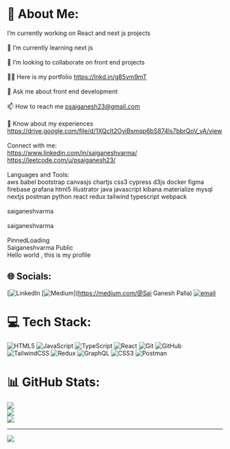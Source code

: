 # 💫 About Me:
 I’m currently working on React and next js projects<br><br>🌱 I’m currently learning next js<br><br>👯 I’m looking to collaborate on front end projects<br><br>👨‍💻 Here is my portfolio https://lnkd.in/g85vm9mT<br><br>💬 Ask me about front end development<br><br>📫 How to reach me psaiganesh23@gmail.com<br><br>📄 Know about my experiences https://drive.google.com/file/d/1XQcIt2OyiBsmqp6bS874ls7bbrQoV_yA/view<br><br>Connect with me:<br>https://www.linkedin.com/in/saiganeshvarma/ https://leetcode.com/u/psaiganesh23/<br><br>Languages and Tools:<br>aws babel bootstrap canvasjs chartjs css3 cypress d3js docker figma firebase grafana html5 illustrator java javascript kibana materialize mysql nextjs postman python react redux tailwind typescript webpack<br><br>saiganeshvarma<br><br> saiganeshvarma<br><br>PinnedLoading<br> Saiganeshvarma Public<br>Hello world , this is my profile


## 🌐 Socials:
[![LinkedIn](https://www.linkedin.com/in/saiganeshvarma/) [![Medium](https://img.shields.io/badge/Medium-12100E?logo=medium&logoColor=white)](https://medium.com/@Sai Ganesh Palla) [![email](https://img.shields.io/badge/Email-D14836?logo=gmail&logoColor=white)](mailto:psaiganesh23@gmail.com) 

# 💻 Tech Stack:
![HTML5](https://img.shields.io/badge/html5-%23E34F26.svg?style=for-the-badge&logo=html5&logoColor=white) ![JavaScript](https://img.shields.io/badge/javascript-%23323330.svg?style=for-the-badge&logo=javascript&logoColor=%23F7DF1E) ![TypeScript](https://img.shields.io/badge/typescript-%23007ACC.svg?style=for-the-badge&logo=typescript&logoColor=white) ![React](https://img.shields.io/badge/react-%2320232a.svg?style=for-the-badge&logo=react&logoColor=%2361DAFB) ![Git](https://img.shields.io/badge/git-%23F05033.svg?style=for-the-badge&logo=git&logoColor=white) ![GitHub](https://img.shields.io/badge/github-%23121011.svg?style=for-the-badge&logo=github&logoColor=white) ![TailwindCSS](https://img.shields.io/badge/tailwindcss-%2338B2AC.svg?style=for-the-badge&logo=tailwind-css&logoColor=white) ![Redux](https://img.shields.io/badge/redux-%23593d88.svg?style=for-the-badge&logo=redux&logoColor=white) ![GraphQL](https://img.shields.io/badge/-GraphQL-E10098?style=for-the-badge&logo=graphql&logoColor=white) ![CSS3](https://img.shields.io/badge/css3-%231572B6.svg?style=for-the-badge&logo=css3&logoColor=white) ![Postman](https://img.shields.io/badge/Postman-FF6C37?style=for-the-badge&logo=postman&logoColor=white)
# 📊 GitHub Stats:
![](https://github-readme-stats.vercel.app/api?username=Saiganeshvarma&theme=dark&hide_border=false&include_all_commits=false&count_private=false)<br/>
![](https://github-readme-streak-stats.herokuapp.com/?user=Saiganeshvarma&theme=dark&hide_border=false)<br/>
![](https://github-readme-stats.vercel.app/api/top-langs/?username=Saiganeshvarma&theme=dark&hide_border=false&include_all_commits=false&count_private=false&layout=compact)

---
[![](https://visitcount.itsvg.in/api?id=Saiganeshvarma&icon=0&color=0)](https://visitcount.itsvg.in)

<!-- Proudly created with GPRM ( https://gprm.itsvg.in ) -->

